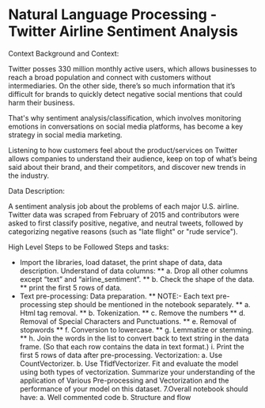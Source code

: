 # Natural Language Processing -Twitter Airline Sentiment Analysis

Context
Background and Context:

Twitter posses 330 million monthly active users, which allows businesses to reach a broad population and connect with customers without intermediaries. On the other side, there’s so much information that it’s difficult for brands to quickly detect negative social mentions that could harm their business.

That's why sentiment analysis/classification, which involves monitoring emotions in conversations on social media platforms, has become a key strategy in social media marketing.

Listening to how customers feel about the product/services on Twitter allows companies to understand their audience, keep on top of what’s being said about their brand, and their competitors, and discover new trends in the industry.

Data Description:

A sentiment analysis job about the problems of each major U.S. airline. Twitter data was scraped from February of 2015 and contributors were asked to first classify positive, negative, and neutral tweets, followed by categorizing negative reasons (such as "late flight" or "rude service").

High Level Steps to be Followed
Steps and tasks:

* Import the libraries, load dataset, the print shape of data, data description. 
Understand of data columns: 
** a. Drop all other columns except “text” and “airline_sentiment”.
** b. Check the shape of the data.
** print the first 5 rows of data.
* Text pre-processing: Data preparation. 
** NOTE:- Each text pre-processing step should be mentioned in the notebook separately.
** a. Html tag removal.
** b. Tokenization.
** c. Remove the numbers
** d. Removal of Special Characters and Punctuations.
** e. Removal of stopwords
** f. Conversion to lowercase.
** g. Lemmatize or stemming.
** h. Join the words in the list to convert back to text string in the data frame. (So that each row contains the data in text format.)
i. Print the first 5 rows of data after pre-processing.
Vectorization: 
a. Use CountVectorizer.
b. Use TfidfVectorizer.
Fit and evaluate the model using both types of vectorization. 
Summarize your understanding of the application of Various Pre-processing and Vectorization and the performance of your model on this dataset. 
7.Overall notebook should have:
a. Well commented code
b. Structure and flow
